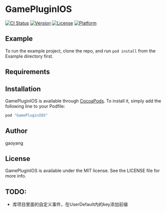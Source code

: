 # GamePluginIOS

[![CI Status](http://img.shields.io/travis/gaoyang/GamePluginIOS.svg?style=flat)](https://travis-ci.org/gaoyang/GamePluginIOS)
[![Version](https://img.shields.io/cocoapods/v/GamePluginIOS.svg?style=flat)](http://cocoapods.org/pods/GamePluginIOS)
[![License](https://img.shields.io/cocoapods/l/GamePluginIOS.svg?style=flat)](http://cocoapods.org/pods/GamePluginIOS)
[![Platform](https://img.shields.io/cocoapods/p/GamePluginIOS.svg?style=flat)](http://cocoapods.org/pods/GamePluginIOS)

## Example

To run the example project, clone the repo, and run `pod install` from the Example directory first.

## Requirements

## Installation

GamePluginIOS is available through [CocoaPods](http://cocoapods.org). To install
it, simply add the following line to your Podfile:

```ruby
pod "GamePluginIOS"
```

## Author

gaoyang

## License

GamePluginIOS is available under the MIT license. See the LICENSE file for more info.

## TODO:

- 库项目里面的自定义事件，在UserDefault内的key添加前缀
